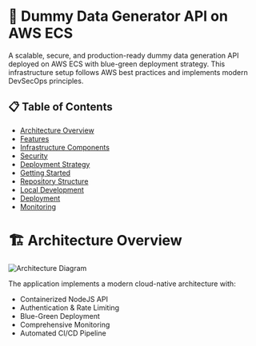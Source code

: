 # 🚀 Dummy Data Generator API on AWS ECS

A scalable, secure, and production-ready dummy data generation API deployed on AWS ECS with blue-green deployment strategy. This infrastructure setup follows AWS best practices and implements modern DevSecOps principles.

## 📋 Table of Contents
- [Architecture Overview](#architecture-overview)
- [Features](#features)
- [Infrastructure Components](#infrastructure-components)
- [Security](#security)
- [Deployment Strategy](#deployment-strategy)
- [Getting Started](#getting-started)
- [Repository Structure](#repository-structure)
- [Local Development](#local-development)
- [Deployment](#deployment)
- [Monitoring](#monitoring)

# 🏗️ Architecture Overview

![Architecture Diagram](./docs/images/architecture.png)

The application implements a modern cloud-native architecture with:
- Containerized NodeJS API
- Authentication & Rate Limiting
- Blue-Green Deployment
- Comprehensive Monitoring
- Automated CI/CD Pipeline






